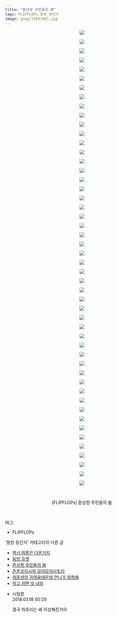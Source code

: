 ```yaml
---
title: "환상향 주민들의 봄"
tags: FLIPFLOPs 동방_동인지
image: ghap/1180/001.jpg
---
```

<div class="article">
<p style="text-align: center; clear: none; float: none;"><img src="{{ site.nasurl }}/ghap/1180/001.jpg"/></p>
<p style="text-align: center; clear: none; float: none;"><img src="{{ site.nasurl }}/ghap/1180/002.jpg"/></p>
<p style="text-align: center; clear: none; float: none;"><img src="{{ site.nasurl }}/ghap/1180/003.jpg"/></p>
<p style="text-align: center; clear: none; float: none;"><img src="{{ site.nasurl }}/ghap/1180/004.jpg"/></p>
<p style="text-align: center; clear: none; float: none;"><img src="{{ site.nasurl }}/ghap/1180/005.jpg"/></p>
<p style="text-align: center; clear: none; float: none;"><img src="{{ site.nasurl }}/ghap/1180/006.jpg"/></p>
<p style="text-align: center; clear: none; float: none;"><img src="{{ site.nasurl }}/ghap/1180/007.jpg"/></p>
<p style="text-align: center; clear: none; float: none;"><img src="{{ site.nasurl }}/ghap/1180/008.jpg"/></p>
<p style="text-align: center; clear: none; float: none;"><img src="{{ site.nasurl }}/ghap/1180/009.jpg"/></p>
<p style="text-align: center; clear: none; float: none;"><img src="{{ site.nasurl }}/ghap/1180/010.jpg"/></p>
<p style="text-align: center; clear: none; float: none;"><img src="{{ site.nasurl }}/ghap/1180/011.jpg"/></p>
<p style="text-align: center; clear: none; float: none;"><img src="{{ site.nasurl }}/ghap/1180/012.jpg"/></p>
<p style="text-align: center; clear: none; float: none;"><img src="{{ site.nasurl }}/ghap/1180/013.jpg"/></p>
<p style="text-align: center; clear: none; float: none;"><img src="{{ site.nasurl }}/ghap/1180/014.jpg"/></p>
<p style="text-align: center; clear: none; float: none;"><img src="{{ site.nasurl }}/ghap/1180/015.jpg"/></p>
<p style="text-align: center; clear: none; float: none;"><img src="{{ site.nasurl }}/ghap/1180/016.jpg"/></p>
<p style="text-align: center; clear: none; float: none;"><img src="{{ site.nasurl }}/ghap/1180/017.jpg"/></p>
<p style="text-align: center; clear: none; float: none;"><img src="{{ site.nasurl }}/ghap/1180/018.jpg"/></p>
<p style="text-align: center; clear: none; float: none;"><img src="{{ site.nasurl }}/ghap/1180/019.jpg"/></p>
<p style="text-align: center; clear: none; float: none;"><img src="{{ site.nasurl }}/ghap/1180/020.jpg"/></p>
<p style="text-align: center; clear: none; float: none;"><img src="{{ site.nasurl }}/ghap/1180/021.jpg"/></p>
<p style="text-align: center; clear: none; float: none;"><img src="{{ site.nasurl }}/ghap/1180/022.jpg"/></p>
<p style="text-align: center; clear: none; float: none;"><img src="{{ site.nasurl }}/ghap/1180/023.jpg"/></p>
<p style="text-align: center; clear: none; float: none;"><img src="{{ site.nasurl }}/ghap/1180/024.jpg"/></p>
<p style="text-align: center; clear: none; float: none;"><img src="{{ site.nasurl }}/ghap/1180/025.jpg"/></p>
<p style="text-align: center; clear: none; float: none;"><img src="{{ site.nasurl }}/ghap/1180/026.jpg"/></p>
<p style="text-align: center; clear: none; float: none;"><img src="{{ site.nasurl }}/ghap/1180/027.jpg"/></p>
<p style="text-align: center; clear: none; float: none;"><img src="{{ site.nasurl }}/ghap/1180/028.jpg"/></p>
<p style="text-align: center; clear: none; float: none;"><img src="{{ site.nasurl }}/ghap/1180/029.jpg"/></p>
<p style="text-align: center; clear: none; float: none;"><img src="{{ site.nasurl }}/ghap/1180/030.jpg"/></p>
<p style="text-align: center; clear: none; float: none;"><img src="{{ site.nasurl }}/ghap/1180/031.jpg"/></p>
<p style="text-align: center; clear: none; float: none;"><img src="{{ site.nasurl }}/ghap/1180/032.jpg"/></p>
<p style="text-align: center; clear: none; float: none;"><img src="{{ site.nasurl }}/ghap/1180/033.jpg"/></p>
<p style="text-align: center; clear: none; float: none;"><img src="{{ site.nasurl }}/ghap/1180/034.jpg"/></p>
<p style="text-align: center; clear: none; float: none;"><img src="{{ site.nasurl }}/ghap/1180/035.jpg"/></p>
<p style="text-align: center; clear: none; float: none;"><img src="{{ site.nasurl }}/ghap/1180/036.jpg"/></p>
<p style="text-align: center; clear: none; float: none;"><img src="{{ site.nasurl }}/ghap/1180/037.jpg"/></p>
<p style="text-align: center; clear: none; float: none;"><img src="{{ site.nasurl }}/ghap/1180/038.jpg"/></p>
<p style="text-align: center; clear: none; float: none;"><img src="{{ site.nasurl }}/ghap/1180/039.jpg"/></p>
<p style="text-align: center; clear: none; float: none;"><img src="{{ site.nasurl }}/ghap/1180/040.jpg"/></p>
<p style="text-align: center; clear: none; float: none;"><img src="{{ site.nasurl }}/ghap/1180/041.jpg"/></p>
<p style="text-align: center; clear: none; float: none;"><img src="{{ site.nasurl }}/ghap/1180/042.jpg"/></p>
<p style="text-align: center; clear: none; float: none;"><img src="{{ site.nasurl }}/ghap/1180/043.jpg"/></p>
<p style="text-align: center; clear: none; float: none;"><img src="{{ site.nasurl }}/ghap/1180/044.jpg"/></p>
<p style="text-align: center; clear: none; float: none;"><img src="{{ site.nasurl }}/ghap/1180/045.jpg"/></p>
<p style="text-align: center; clear: none; float: none;"><img src="{{ site.nasurl }}/ghap/1180/046.jpg"/></p>
<p style="text-align: center; clear: none; float: none;"><img src="{{ site.nasurl }}/ghap/1180/047.jpg"/></p>
<p style="text-align: center; clear: none; float: none;"><img src="{{ site.nasurl }}/ghap/1180/048.jpg"/></p>
<p style="text-align: center; clear: none; float: none;"><img src="{{ site.nasurl }}/ghap/1180/049.jpg"/></p>
<p style="text-align: center; clear: none; float: none;"><img src="{{ site.nasurl }}/ghap/1180/050.jpg"/></p>
<p style="text-align: center; clear: none; float: none;"><br/></p>
<p style="text-align: center; clear: none; float: none;">[FLIPFLOPs] 환상향 주민들의 봄</p>
<p><br/></p>
</div><div class="tagTrail">
<p>태그: </p>
<ul>
<li>FLIPFLOPs</li>
</ul>
</div><div class="another">
<p>'동방 동인지' 카테고리의 다른 글</p>
<ul>
<li><a href="/2016-07-28-ghap_1183">역시 여름은 더운거지</a></li>
<li><a href="/2016-07-28-ghap_1181">동방 듀엣</a></li>
<li><a href="/2016-07-28-ghap_1180">환상향 주민들의 봄</a></li>
<li><a href="/2016-07-28-ghap_1179">츤츤코이시와 모야모야사토리</a></li>
<li><a href="/2016-07-28-ghap_1178">여동생의 귀여움때문에 언니가 위험해</a></li>
<li><a href="/2016-07-28-ghap_1176">먹고 자면 또 내일</a></li>
</ul>
</div><div class="cb_module cb_fluid">
<div class="cb_wrt cb_profile">
<div class="comment">
<ul>
<li class="cb_thumb_off" id="comment15220985">
<div class="cb_comment_area">
<div class="cb_info_area">
<div class="cb_section">
<span class="cb_nick_name">시밤쾅</span>
</div>
<div class="cb_section">
<span class="cb_date">2018.03.18 00:29 </span>
</div>
</div>
<div class="cb_dsc_comment">
<p class="cb_dsc">
											결국 파츄리는 왜 이상해진거야
										</p>
</div>
</div></li>
</ul>
</div>
</div><!-- commentList close -->
</div>